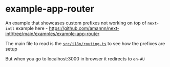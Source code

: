 # example-app-router

An example that showcases custom prefixes not working on top of `next-intl` example here - https://github.com/amannn/next-intl/tree/main/examples/example-app-router

The main file to read is the [`src/i18n/routing.ts`](./src/i18n/routing.ts) to see how the prefixes are setup

But when you go to localhost:3000 in browser it redirects to `en-AU`
